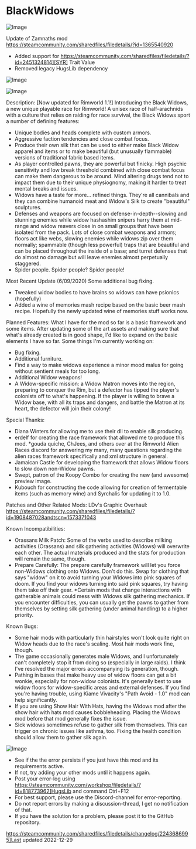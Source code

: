# BlackWidows

![Image](https://i.imgur.com/buuPQel.png)

Update of Zamnaths mod
https://steamcommunity.com/sharedfiles/filedetails/?id=1365540920

- Added support for https://steamcommunity.com/sharedfiles/filedetails/?id=2451324814][SYR] Trait Value
- Removed legacy HugsLib dependency

![Image](https://i.imgur.com/pufA0kM.png)

	
![Image](https://i.imgur.com/Z4GOv8H.png)


Description:
[Now updated for Rimworld 1.1!]
Introducing the Black Widows, a new unique playable race for Rimworld! A unisex race of half-arachnids with a culture that relies on raiding for race survival, the Black Widows sport a number of defining features: 
* Unique bodies and heads complete with custom armors.
* Aggressive faction tendencies and close combat focus.
* Produce their own silk that can be used to either make Black Widow apparel and items or to make beautiful (but unusually flammable) versions of traditional fabric based items.
* As player controlled pawns, they are powerful but finicky. High psychic sensitivity and low break threshold combined with close combat focus can make them dangerous to be around. Mind altering drugs tend not to impact them due to their unique physiognomy, making it harder to treat mental breaks and issues.
* Widows have a taste for more... refined things. They're all cannibals and they can combine humanoid meat and Widow's Silk to create "beautiful" sculptures.
* Defenses and weapons are focused on defense-in-depth--slowing and stunning enemies while widow hashashim snipers harry them at mid-range and widow reavers close in on small groups that have been isolated from the pack. Lots of close combat weapons and armors; floors act like webs, slowing enemies while widows zip over them normally; spammable (though less powerful) traps that are beautiful and can be placed throughout the inside of a base; and turret defenses that do almost no damage but will leave enemies almost perpetually staggered.
* Spider people. Spider people? Spider people!

Most Recent Update (6/09/2020)
Some additional bug fixing.
* Tweaked widow bodies to have brains so widows can have psionics (hopefully)
* Added a wine of memories mash recipe based on the basic beer mash recipe. Hopefully the newly updated wine of memories stuff works now.

Planned Features:
What I have for the mod so far is a basic framework and some items. After updating some of the art assets and making sure that what's already created is in good shape, I'd like to expand on the basic elements I have so far. Some things I'm currently working on:
* Bug fixing.
* Additional furniture.
* Find a way to make widows experience a minor mood malus for going without sentient meals for too long.
* Additional Widow weapons!
* A Widow-specific mission: a Widow Matron moves into the region, preparing to conquer the Rim, but a defector has tipped the player's colonists off to what's happening. If the player is willing to brave a Widow base, with all its traps and dangers, and battle the Matron at its heart, the defector will join their colony!


Special Thanks:
* Diana Winters for allowing me to use their dll to enable silk producing.
* erdelf for creating the race framework that allowed me to produce this mod.
*gouda quiche, ChJees, and others over at the Rimworld Alien Races discord for answering my many, many questions regarding the alien races framework specifically and xml structure in general.
* Jamaican Castle for developing the framework that allows Widow floors to slow down non-Widow pawns.
* Swept, patron of the Koopy Combo for creating the new (and awesome) preview image.
* Kubouch for constructing the code allowing for creation of fermentable items (such as memory wine) and Syrchalis for updating it to 1.0. 

Patches and Other Related Mods: 
LDv's Graphic Overhaul: https://steamcommunity.com/sharedfiles/filedetails/?id=1908487028andtscn=1573371043

Known Incompatibilities:
* Orassans Milk Patch: Some of the verbs used to describe milking activities (Orassans) and silk gathering activities (Widows) will overwrite each other. The actual materials produced and the stats for production will remain the same, though.
* Prepare Carefully: The prepare carefully framework will let you force non-Widows clothing onto Widows. Don't do this. Swap for clothing that says "widow" on it to avoid turning your Widows into pink squares of doom. If you find your widows turning into said pink squares, try having them take off their gear.
*Certain mods that change interactions with gatherable animals could mess with Widows silk gathering mechanics. If you encounter difficulties, you can usually get the pawns to gather from themselves by setting silk gathering (under animal handling) to a higher priority.


Known Bugs:
* Some hair mods with particularly thin hairstyles won't look quite right on Widow heads due to the race's scaling. Most hair mods work fine, though.
* The game occasionally generates male Widows, and I unfortunately can't completely stop it from doing so (especially in large raids). I think I've resolved the major errors accompanying its generation, though. 
* Pathing in bases that make heavy use of widow floors can get a bit wonkie, especially for non-widow colonists. It's generally best to use widow floors for widow-specific areas and external defenses. If you find you're having trouble, using Kiame Vivacity's "Path Avoid - 1.0" mod can help significantly.
* If you are using Show Hair With Hats, having the Widows mod after the show hair with hats mod causes bobbleheading. Placing the Widows mod before that mod generally fixes the issue.
* Sick widows sometimes refuse to gather silk from themselves. This can trigger on chronic issues like asthma, too. Fixing the health condition should allow them to gather silk again.


![Image](https://i.imgur.com/PwoNOj4.png)



-  See if the the error persists if you just have this mod and its requirements active.
-  If not, try adding your other mods until it happens again.
-  Post your error-log using https://steamcommunity.com/workshop/filedetails/?id=818773962]HugsLib and command Ctrl+F12
-  For best support, please use the Discord-channel for error-reporting.
-  Do not report errors by making a discussion-thread, I get no notification of that.
-  If you have the solution for a problem, please post it to the GitHub repository.




https://steamcommunity.com/sharedfiles/filedetails/changelog/2243686995]Last updated 2022-12-29
